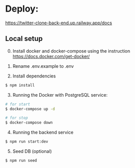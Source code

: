# Deploy:

https://twitter-clone-back-end.up.railway.app/docs

## Local setup

0. Install docker and docker-compose using the instruction https://docs.docker.com/get-docker/

1. Rename .env.example to .env

2. Install dependencies

```bash
$ npm install
```

3. Running the Docker with PostgreSQL service:

```bash
# for start
$ docker-compose up -d

# for stop
$ docker-compose down
```

4. Running the backend service

```bash
$ npm run start:dev
```

5. Seed DB (optional)

```bash
$ npm run seed
```
